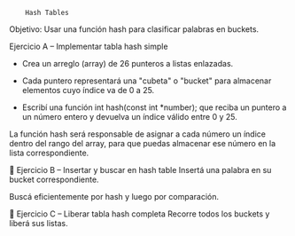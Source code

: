         Hash Tables
Objetivo: Usar una función hash para clasificar palabras en buckets.

Ejercicio A – Implementar tabla hash simple
- Crea un arreglo (array) de 26 punteros a listas enlazadas.
- Cada puntero representará una "cubeta" o "bucket" para almacenar elementos cuyo índice va de 0 a 25.

- Escribí una función
        int hash(const int *number);
que reciba un puntero a un número entero y devuelva un índice válido entre 0 y 25.

La función hash será responsable de asignar a cada número un índice dentro del rango del array, para que puedas almacenar ese número en la lista correspondiente.

🧪 Ejercicio B – Insertar y buscar en hash table
Insertá una palabra en su bucket correspondiente.

Buscá eficientemente por hash y luego por comparación.

🧪 Ejercicio C – Liberar tabla hash completa
Recorre todos los buckets y liberá sus listas.